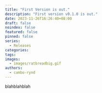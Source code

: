 ```yaml
---
title: "First Version is out."
description: "First version v0.1.0 is out."
date: 2023-11-26T16:26:40+08:00
draft: false
noindex: false
featured: false
pinned: false
series:
  - Releases
categories:
tags:
images:
  - images/ratbreadbig.gif
authors:
  - cambo-rynd
---
```

blahblahblah
